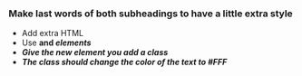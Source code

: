 ### Make last words of both subheadings to have a little extra style
- Add extra HTML
- Use <strong> and <em> elements
- Give the new element you add a class
- The class should change the color of the text to #FFF